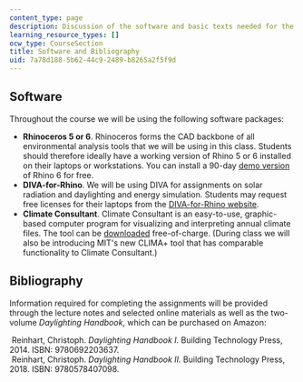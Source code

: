 ```yaml
---
content_type: page
description: Discussion of the software and basic texts needed for the course.
learning_resource_types: []
ocw_type: CourseSection
title: Software and Bibliography
uid: 7a78d188-5b62-44c9-2489-b8265a2f5f9d
---
```


Software
--------

Throughout the course we will be using the following software packages:

*   **Rhinoceros 5 or 6**. Rhinoceros forms the CAD backbone of all environmental analysis tools that we will be using in this class. Students should therefore ideally have a working version of Rhino 5 or 6 installed on their laptops or workstations. You can install a 90-day [demo version](https://www.rhino3d.com/download/rhino-for-windows/6/evaluation) of Rhino 6 for free.
*   **DIVA-for-Rhino**. We will be using DIVA for assignments on solar radiation and daylighting and energy simulation. Students may request free licenses for their laptops from the [DIVA-for-Rhino website](https://www.solemma.com/diva).
*   **Climate Consultant**. Climate Consultant is an easy-to-use, graphic-based computer program for visualizing and interpreting annual climate files. The tool can be [downloaded](http://www.energy-design-tools.aud.ucla.edu) free-of-charge. (During class we will also be introducing MIT's new CLIMA+ tool that has comparable functionality to Climate Consultant.)

Bibliography
------------

Information required for completing the assignments will be provided through the lecture notes and selected online materials as well as the two-volume _Daylighting Handbook_, which can be purchased on Amazon:

 Reinhart, Christoph. _Daylighting Handbook I._ Building Technology Press, 2014. ISBN: 9780692203637.  
 Reinhart, Christoph. _Daylighting Handbook II._ Building Technology Press, 2018. ISBN: 9780578407098.